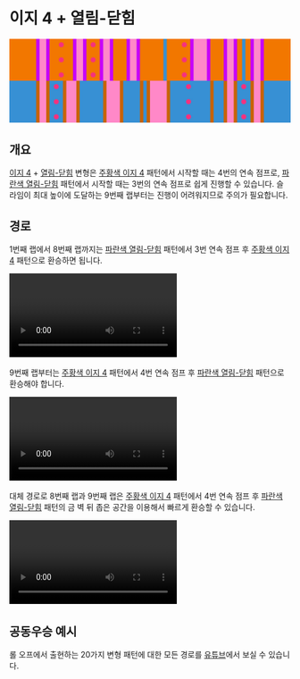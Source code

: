 # 이지 4 + 열림-닫힘

![Easy 4 + Open-Closed](../images/variations/easy-4-open-closed.jpg)

## 개요

[이지 4](../rolls/easy-4.md#주황색-롤) + [열림-닫힘](../rolls/closed-open-open-closed.md#파란색-롤) 변형은 [주황색 이지 4](../rolls/easy-4.md#주황색-롤) 패턴에서 시작할 때는 4번의 연속 점프로, [파란색 열림-닫힘](../rolls/closed-open-open-closed.md#파란색-롤) 패턴에서 시작할 때는 3번의 연속 점프로 쉽게 진행할 수 있습니다. 슬라임이 최대 높이에 도달하는 9번째 랩부터는 진행이 어려워지므로 주의가 필요합니다.

## 경로

1번째 랩에서 8번째 랩까지는 [파란색 열림-닫힘](../rolls/closed-open-open-closed.md#파란색-롤) 패턴에서 3번 연속 점프 후 [주황색 이지 4](../rolls/easy-4.md#주황색-롤) 패턴으로 환승하면 됩니다.

<video controls>
  <source src="../../images/variations/easy-4-open-closed-lap8.mp4" type="video/mp4">
</video>

9번째 랩부터는 [주황색 이지 4](../rolls/easy-4.md#주황색-롤) 패턴에서 4번 연속 점프 후 [파란색 열림-닫힘](../rolls/closed-open-open-closed.md#파란색-롤) 패턴으로 환승해야 합니다.

<video controls>
  <source src="../../images/variations/easy-4-open-closed-lap9.mp4" type="video/mp4">
</video>

대체 경로로 8번째 랩과 9번째 랩은 [주황색 이지 4](../rolls/easy-4.md#주황색-롤) 패턴에서 4번 연속 점프 후 [파란색 열림-닫힘](../rolls/closed-open-open-closed.md#파란색-롤) 패턴의 금 벽 뒤 좁은 공간을 이용해서 빠르게 환승할 수 있습니다.

<video controls>
  <source src="../../images/variations/easy-4-open-closed-alternate-path.mp4" type="video/mp4">
</video>

## 공동우승 예시

롤 오프에서 출현하는 20가지 변형 패턴에 대한 모든 경로를 [유튜브](https://www.youtube.com/playlist?list=PLG_QNSp9ZgJLWYSNl4vY26VJCZeOQHO1F)에서 보실 수 있습니다.
